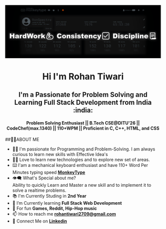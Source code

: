 <img src="background_1.png">
<h1 align="center"> Hi I'm <b>Rohan Tiwari</b></h1>
<h2 align="center"><b>I'm a Passionate for Problem Solving and Learning Full Stack Development from India :india:</b></h2>
<h4 align="center"><b>Problem Solving Enthusiast || B.Tech CSE@DITU'26 || CodeChef(max.1340) || 110+WPM || Proficient in C, C++, HTML, and CSS
</b></h4> 

##🙋‍♂️ABOUT ME
- 🧑‍🎓 I'm passionate for Programming and Problem-Solving. I am always curious to learn new skills with Effective Idea's
- 👨‍💻 Love to learn new technologies and to explore new set of areas.
- ⌨️ I'am a mechanical keyboard enthusiast and have 110+ Word Per Minutes typing speed [**MonkeyType**](https://monkeytype.com/profile/RonSpectre)
- 👁‍🗨 What's Special about me? <br>
Ability to quickly Learn and Master a new skill and to implement it to solve a realtime problems.
- 📚 I'm Currently Studing in **2nd Year**
- 📘 I’m Currently learning **Full Stack Web Development**
- 🎈 For fun **Games, Reddit, Hip-Hop music**
- 📫 How to reach me **rohantiwari2709@gmail.com**
- 🔗 Connect Me on [**Linkedin**](https://www.linkedin.com/in/rohan-tiwarii/)
